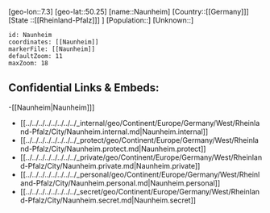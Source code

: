 ﻿---
location: [50.25,7.3]
mapzoom: [7,12] 
mapmarker: city 
type: City
tags:
- geo/City


SpocWebEntityId: 32754
isDeleted: false
confidential: public

---
[geo-lon::7.3]
[geo-lat::50.25]
[name::Naunheim]
[Country::[[Germany]]]
[State ::[[Rheinland-Pfalz]]] ]
[Population::]
[Unknown::]


```leaflet
id: Naunheim
coordinates: [[Naunheim]]
markerFile: [[Naunheim]]
defaultZoom: 11 
maxZoom: 18
```


## Confidential Links & Embeds: 
-[[Naunheim|Naunheim]]] 
- [[../../../../../../../../_internal/geo/Continent/Europe/Germany/West/Rheinland-Pfalz/City/Naunheim.internal.md|Naunheim.internal]] 
- [[../../../../../../../../_protect/geo/Continent/Europe/Germany/West/Rheinland-Pfalz/City/Naunheim.protect.md|Naunheim.protect]] 
- [[../../../../../../../../_private/geo/Continent/Europe/Germany/West/Rheinland-Pfalz/City/Naunheim.private.md|Naunheim.private]] 
- [[../../../../../../../../_personal/geo/Continent/Europe/Germany/West/Rheinland-Pfalz/City/Naunheim.personal.md|Naunheim.personal]] 
- [[../../../../../../../../_secret/geo/Continent/Europe/Germany/West/Rheinland-Pfalz/City/Naunheim.secret.md|Naunheim.secret]] 
